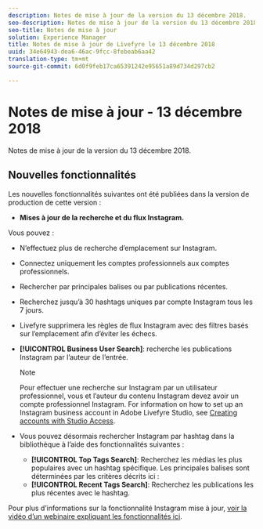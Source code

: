 ```yaml
---
description: Notes de mise à jour de la version du 13 décembre 2018.
seo-description: Notes de mise à jour de la version du 13 décembre 2018.
seo-title: Notes de mise à jour
solution: Experience Manager
title: Notes de mise à jour de Livefyre le 13 décembre 2018
uuid: 34e64943-dea6-46ac-9fcc-8febeab6aa42
translation-type: tm+mt
source-git-commit: 6d0f9feb17ca65391242e95651a89d734d297cb2

---
```



# Notes de mise à jour - 13 décembre 2018

Notes de mise à jour de la version du 13 décembre 2018.

## Nouvelles fonctionnalités

Les nouvelles fonctionnalités suivantes ont été publiées dans la version de production de cette version :

* **Mises à jour de la recherche et du flux Instagram.**

Vous pouvez :

* N’effectuez plus de recherche d’emplacement sur Instagram.
* Connectez uniquement les comptes professionnels aux comptes professionnels.
* Rechercher par principales balises ou par publications récentes.
* Recherchez jusqu’à 30 hashtags uniques par compte Instagram tous les 7 jours.

* Livefyre supprimera les règles de flux Instagram avec des filtres basés sur l’emplacement afin d’éviter les échecs.
* **[!UICONTROL Business User Search]**: recherche les publications Instagram par l’auteur de l’entrée.

   >[!NOTE]
   >
   >Pour effectuer une recherche sur Instagram par un utilisateur professionnel, vous et l’auteur du contenu Instagram devez avoir un compte professionnel Instagram. For information on how to set up an Instagram business account in Adobe Livefyre Studio, see [Creating accounts with Studio Access](/help/using/c-users-creating-accounts-with-studio-access/t-configure-social-accout-instagram/c-about-instagram-accounts.md#c_about_instagram_accounts).

* Vous pouvez désormais rechercher Instagram par hashtag dans la bibliothèque à l’aide des fonctionnalités suivantes :

   * **[!UICONTROL Top Tags Search]**: Recherchez les médias les plus populaires avec un hashtag spécifique. Les principales balises sont déterminées par les critères décrits ici : [](https://developers.facebook.com/docs/instagram-api/reference/hashtag/top-media)
   * **[!UICONTROL Recent Tags Search]**: Recherchez les publications les plus récentes avec le hashtag.

Pour plus d’informations sur la fonctionnalité Instagram mise à jour, [voir la vidéo d’un webinaire expliquant les fonctionnalités ici](https://youtu.be/wRkGc3obaOA).
